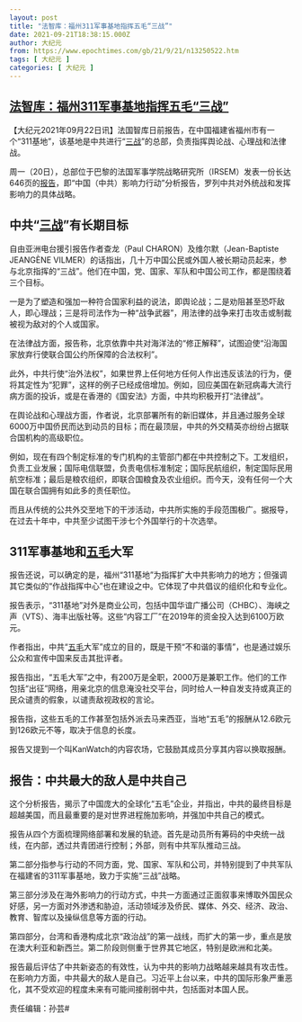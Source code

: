```yaml
---
layout: post
title: "法智库：福州311军事基地指挥五毛“三战”"
date: 2021-09-21T18:38:15.000Z
author: 大纪元
from: https://www.epochtimes.com/gb/21/9/21/n13250522.htm
tags: [ 大纪元 ]
categories: [ 大纪元 ]
---
```

<!--1632249495000-->
[法智库：福州311军事基地指挥五毛“三战”](https://www.epochtimes.com/gb/21/9/21/n13250522.htm)
------

<div>
<p>【大纪元2021年09月22日讯】法国智库日前报告，在中国福建省福州市有一个“311基地”，该基地是中共进行“<a href="https://www.epochtimes.com/gb/tag/%E4%B8%89%E6%88%98.html">三战</a>”的总部，负责指挥舆论战、心理战和法律战。</p><p>周一（20日），总部位于巴黎的法国军事学院战略研究所（IRSEM）发表一份长达646页的<a href="https://drive.google.com/file/d/1qxUvLrLG4SSg8ANZnqvBfDOxUrtPmaB5/edit">报告</a>，即“中国（中共）影响力行动”分析报告，罗列中共对外统战和发挥影响力的具体战略。</p><h2>中共“<a href="https://www.epochtimes.com/gb/tag/%E4%B8%89%E6%88%98.html">三战</a>”有长期目标</h2><p>自由亚洲电台援引报告作者查龙（Paul CHARON）及维尔默（Jean-Baptiste JEANGÈNE VILMER）的话指出，几十万中国公民或外国人被长期动员起来，参与北京指挥的“三战”。他们在中国，党、国家、军队和中国公司工作，都是围绕着三个目标。</p><p>一是为了塑造和强加一种符合国家利益的说法，即舆论战；二是劝阻甚至恐吓敌人，即心理战；三是将司法作为一种“战争武器”，用法律的战争来打击攻击或制裁被视为敌对的个人或国家。</p><p>在法律战方面，报告称，北京依靠中共对海洋法的“修正解释”，试图迫使“沿海国家放弃行使联合国公约所保障的合法权利”。</p><p>此外，中共行使“治外法权”，如果世界上任何地方任何人作出违反该法的行为，便将其定性为“犯罪”，这样的例子已经成倍增加。例如，回应美国在新冠病毒大流行病方面的投诉，或是在香港的《国安法》方面，中共均积极开打“法律战”。</p><p>在舆论战和心理战方面，作者说，北京部署所有的新旧媒体，并且通过服务全球6000万中国侨民而达到动员的目标；而在最顶层，中共的外交精英亦纷纷占据联合国机构的高级职位。</p><p>例如，现在有四个制定标准的专门机构的主管部门都在中共控制之下。工发组织，负责工业发展；国际电信联盟，负责电信标准制定；国际民航组织，制定国际民用航空标准；最后是粮农组织，即联合国粮食及农业组织。而今天，没有任何一个大国在联合国拥有如此多的责任职位。</p><p>而且从传统的公共外交至地下的干涉活动，中共所实施的手段范围极广。据报导，在过去十年中，中共至少试图干涉七个外国举行的十次选举。</p><h2><strong>311</strong><strong>军事基地和<a href="https://www.epochtimes.com/gb/tag/%E4%BA%94%E6%AF%9B.html">五毛</a></strong><strong>大</strong><strong>军</strong></h2><p>报告还说，可以确定的是，福州“311基地”为指挥扩大中共影响力的地方；但强调其它类似的“作战指挥中心”也在建设之中。它体现了中共倡议的组织化和专业化。</p><p>报告表示，“311基地”对外是商业公司，包括中国华谊广播公司（CHBC）、海峡之声（VTS）、海丰出版社等。这些“内容工厂”在2019年的资金投入达到6100万欧元。</p><p>作者指出，中共“<a href="https://www.epochtimes.com/gb/tag/%E4%BA%94%E6%AF%9B.html">五毛</a>大军”成立的目的，既是干预“不和谐的事情”，也是通过娱乐公众和宣传中国来反击其批评者。</p><p>报告指出，“五毛大军”之中，有200万是全职，2000万是兼职工作。他们的工作包括“出征”网络，用亲北京的信息淹没社交平台，同时给人一种自发支持或真正的民众谴责的假象，以谴责敌视政权的言论。</p><p>报告指，这些五毛的工作甚至包括外派去马来西亚，当地“五毛”的报酬从12.6欧元到126欧元不等，取决于信息的长度。</p><p>报告又提到一个叫KanWatch的内容农场，它鼓励其成员分享其内容以换取报酬。</p><h2>报告：中共最大的敌人是中共自己</h2><p>这个分析报告，揭示了中国庞大的全球化“五毛”企业，并指出，中共的最终目标是超越美国，而且最重要的是对世界进程施加影响，并强加中共自己的模式。</p><p>报告从四个方面梳理网络部署和发展的轨迹。首先是动员所有筹码的中央统一战线，在内部，透过共青团进行控制；外部，则有中共军队推动三战。</p><p>第二部分指参与行动的不同方面，党、国家、军队和公司，并特别提到了中共军队在福建省的311军事基地，致力于实施“三战”战略。</p><p>第三部分涉及在海外影响力的行动方式，中共一方面通过正面叙事来博取外国民众好感，另一方面对外渗透和胁迫，活动领域涉及侨民、媒体、外交、经济、政治、教育、智库以及操纵信息等方面的行动。</p><p>第四部分，台湾和香港构成北京“政治战”的第一战线，而扩大的第一步，重点是放在澳大利亚和新西兰。第二阶段则侧重于世界其它地区，特别是欧洲和北美。</p><p>报告最后评估了中共新姿态的有效性，认为中共的影响力战略越来越具有攻击性。在影响力方面，中共最大的敌人是自己。习近平上台以来，中共的国际形象严重恶化，其不受欢迎的程度未来有可能间接削弱中共，包括面对本国人民。</p><p>责任编辑：孙芸#</p>
</div>
